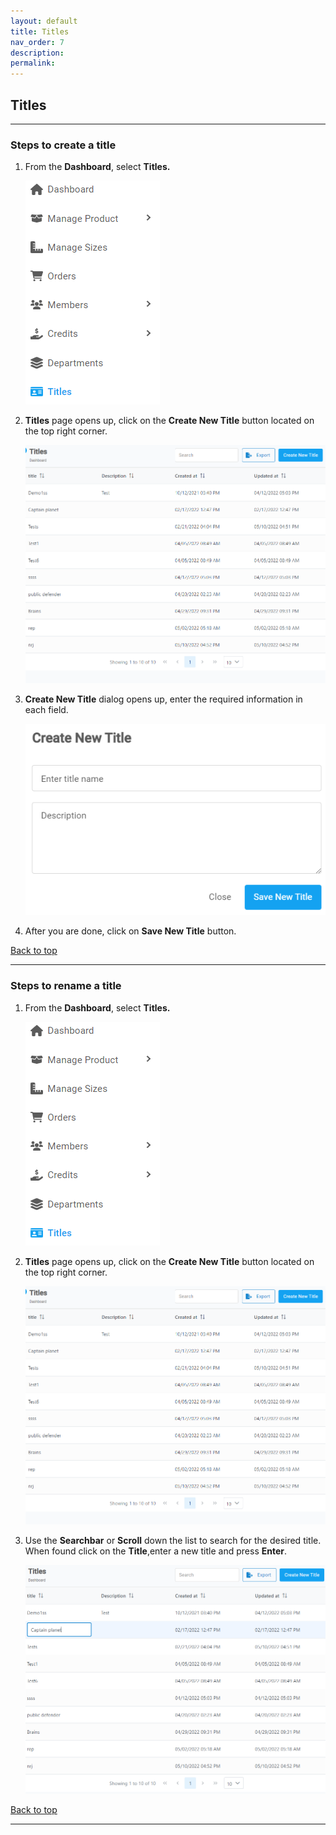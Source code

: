 ```yaml
---
layout: default
title: Titles
nav_order: 7
description:
permalink:
---
```


## Titles

---

### Steps to create a title

1. From the **Dashboard**, select **Titles.**

   ![title_dashboard](../../images/titles/title_dashboard.png)

2. **Titles** page opens up, click on the **Create New Title** button located on the top right corner.

   ![title_page](../../images/titles/titles_page.png)

3. **Create New Title** dialog opens up, enter the required information in each field.

   ![title_create](../../images/titles/title_create.png)

4. After you are done, click on **Save New Title** button.

<a href="#top" id="back-to-top">Back to top</a>

---

### Steps to rename a title

1. From the **Dashboard**, select **Titles.**

   ![title_dashboard](../../images/titles/title_dashboard.png)

2. **Titles** page opens up, click on the **Create New Title** button located on the top right corner.

   ![title_page](../../images/titles/titles_page.png)

3. Use the **Searchbar** or **Scroll** down the list to search for the desired title. When found click on the **Title**,enter a new title and press **Enter**.

   ![title_edit](../../images/titles/title_edit.png)

<a href="#top" id="back-to-top">Back to top</a>

---
